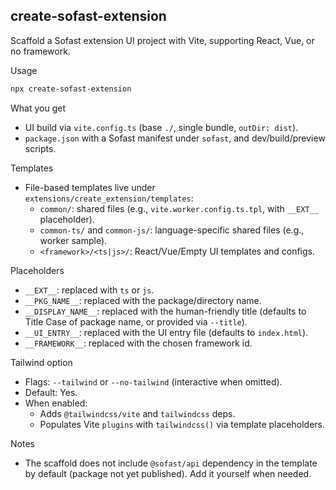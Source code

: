 ## create-sofast-extension

Scaffold a Sofast extension UI project with Vite, supporting React, Vue, or no framework.

Usage

```bash
npx create-sofast-extension
```

What you get

- UI build via `vite.config.ts` (base `./`, single bundle, `outDir: dist`).
- `package.json` with a Sofast manifest under `sofast`, and dev/build/preview scripts.

Templates

- File-based templates live under `extensions/create_extension/templates`:
  - `common/`: shared files (e.g., `vite.worker.config.ts.tpl`, with `__EXT__` placeholder).
  - `common-ts/` and `common-js/`: language-specific shared files (e.g., worker sample).
  - `<framework>/<ts|js>/`: React/Vue/Empty UI templates and configs.

Placeholders

- `__EXT__`: replaced with `ts` or `js`.
- `__PKG_NAME__`: replaced with the package/directory name.
- `__DISPLAY_NAME__`: replaced with the human-friendly title (defaults to Title Case of package name, or provided via `--title`).
- `__UI_ENTRY__`: replaced with the UI entry file (defaults to `index.html`).
- `__FRAMEWORK__`: replaced with the chosen framework id.

Tailwind option

- Flags: `--tailwind` or `--no-tailwind` (interactive when omitted).
- Default: Yes.
- When enabled:
  - Adds `@tailwindcss/vite` and `tailwindcss` deps.
  - Populates Vite `plugins` with `tailwindcss()` via template placeholders.

Notes

- The scaffold does not include `@sofast/api` dependency in the template by default (package not yet published). Add it yourself when needed.
